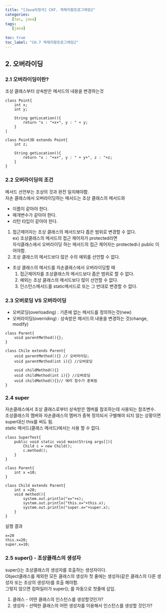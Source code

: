 ```yaml
---
title: "[Java의정석] CH7. 객체지향프로그래밍2"
categories:
   [tec, java]
tags:
   [java]
   
toc: true
toc_label: "CH.7 객체지향프로그래밍2"
---
```


## 2. 오버라이딩
### 2.1 오버라이딩이란?

조상 클래스부터 상속받은 메서드의 내용을 변경하는것
``` 
class Point{
    int x;
    int y;
    
    String getLocation(){
        return "x : "+x+", y : " + y;
    }
|

class Point3D extends Point{
    int z;
    
    String getLocation(){
        return "x : "+x+", y : " + y+", z : "+z;
    }
}
```
### 2.2 오버라이딩의 조건
메서드 선언부는 조상의 것과 완전 일치해야함.  
자손 클래스에서 오버라이딩하는 메서드는 조상 클래스의 메서드와
- 이름이 같아야 한다.
- 매개변수가 같아야 한다.
- 리턴 타입이 같아야 한다.

1. 접근제어자는 조상 클래스의 메서드보다 좁은 범위로 변경할 수 없다.  
ex) 조상클래스의 메서드의 접근 제어자가 protected라면   
자식클래스에서 오버라이딩 하는 메서드의 접근 제어자는 protected나 public 이어야함.  
2. 조상 클래스의 메서드보다 많은 수의 예외를 선언할 수 없다.
- 조상 클래스의 메서드를 자손클래스에서 오버라이딩할 때  
    1. 접근제어자를 조상클래스의 메서드보다 좁은 범위로 할 수 없다.
    2. 예외는 조상 클래스의 메서드보다 많이 선언할 수 없다.
    3. 인스턴스메서드를 static메서드로 또는 그 반대로 변경할 수 없다.
    
### 2.3 오버로딩 VS 오버라이딩
- 오버로딩(overloading) : 기존에 없는 메서드를 정의하는것(new)
- 오버라이딩(overriding) : 상속받은 메서드의 내용을 변경하는 것(change, modify)

``` 
class Parent{
    void parentMethod(){};
}

class Chile extends Parent{
    void parentMethod(){} // 오버라이딩;
    void parentMethod(int i){} //오버로딩
    
    void childMethod(){}
    void childMethod(int i){} //오버로딩
    void childMethod(){}// 에러 함수가 중복됨
}
```

### 2.4 super
자손클래스에서 조상 클래스로부터 상속받은 멤버를 참조하는데 사용되는 참조변수.  
조상클래스의 멤버와 자손클래스의 멤버가 중복 정의되서 구별해야 되지 않는 상황이면 super대신 this를 써도 됨.  
static 메서드(클래스 메서드)에서는 사용 할 수 없다.

``` 
class SuperTest{
    public void static void main(String args[]){
        Child c = new Child();
        c.method();
    }
}

class Parent{
    int x =10;
}

class Child extends Parent{
    int x =20;
    void method(){
        system.out.println("x="+x);  
        system.out.println("this.x="+this.x);
        system.out.println("super.x="+super.x);   
    }
}
```
실행 결과
``` 
x=20
this.x=20;
super.x=10;
```
### 2.5 super() - 조상클래스의 생성자
super()는 조상클래스의 생성자를 호출하는 생성자이다.   
Object클래스를 제외한 모든 클래스의 생성자 첫 줄에는 생성자(같은 클래스의 다른 생성자 또는 조상의 생성자)를 호출 해야함.  
그렇지 않으면 컴파일러가 super(); 를 자동으로 첫줄에 삽입.  
1. 클래스 - 어떤 클래스의 인스턴스를 생성할것인가?
2. 생성자 - 선택한 클래스의 어떤 생성자를 이용해서 인스턴스를 생성할 것인가?
